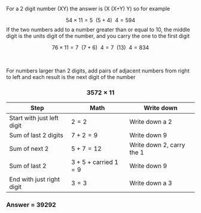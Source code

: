 For a 2 digit number (XY) the answer is (X (X+Y) Y) so for example

$$54 \times 11 = 5 ~~ (5+4) ~~ 4 = 594$$
If the two numbers add to a number greater than or equal to 10, the middle digit is the units digit of the number, and you carry the one to the first digit

$$76 \times 11 = 7 ~~ (7+6) ~~ 4 = 7 ~~ (13) ~~ 4 = 834$$

&nbsp;

For numbers larger than 2 digits, add pairs of adjacent numbers from right to left and each result is the next digit of the number

### $$3572 \times 11$$

| Step                       | Math                           | Write down                |
| -------------------------- | ------------------------------ | ------------------------- |
| Start with just left digit | $2 = 2$                        | Write down a 2            |
| Sum of last 2 digits       | $7 + 2 = 9$                    | Write down 9              |
| Sum of next 2              | $5 + 7 = 12$                   | Write down 2, carry the 1 |
| Sum of last 2              | $3 + 5 + \text{carried }1 = 9$ | Write down 9              |
| End with just right digit  | $3 = 3$                        | Write down a 3            |

### Answer = 39292